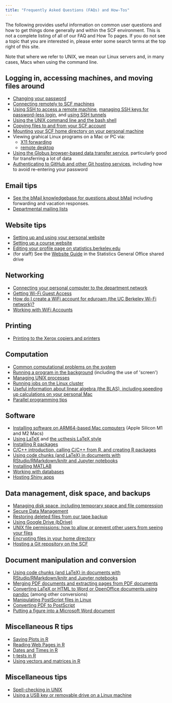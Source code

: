```yaml
---
title: "Frequently Asked Questions (FAQs) and How-Tos"
---
```

The following provides useful information on common user questions and
how to get things done generally and within the SCF environment. This is
not a complete listing of all of our FAQ and How To pages. If you do not
see a topic that you are interested in, please enter some search terms
at the top right of this site.

Note that where we refer to UNIX, we mean our Linux servers and, in many
cases, Macs when using the command line.

## Logging in, accessing machines, and moving files around

- [Changing your password](/passwords)
- [Connecting remotely to SCF machines](/access)
- [Using SSH to access a remote machine](/software/ssh), [managing SSH
  keys for password-less login](/faqs/ssh-keys), and [using SSH
  tunnels](/faqs/how-do-i-create-ssh-tunnel)
- [Using the UNIX command line and the bash shell](/unix)
- [Copying files to and from your SCF account](/copying-files)
- [Mounting your SCF home directory on your personal
  machine](/mount-homedir)
- Viewing grahical Linux programs on a Mac or PC via:
  - [X11 forwarding](/faqs/view-graphical-unix-programs-your-computer)
  - [remote desktop](/faqs/remote-desktop)
- [Using the Globus browser-based data transfer service](/faqs/using-globus-file-transfers), particularly good for transferring a lot of data
- [Authenticating to GitHub and other Git hosting services](/faqs/git-auth), including how to avoid re-entering your password

## Email tips

- [See the bMail knowledgebase for questions about bMail](https://berkeley.service-now.com/kb?id=kb_category&kb_category=b72aecaddb1d83849d81fcefbf961982) including forwarding and vacation responses.
- [Departmental mailing lists](https://statistics.berkeley.edu/support/department-mailing-lists)

## Website tips

- [Setting up and using your personal website](/faqs/how-do-i-set-and-use-my-personal-website)
- [Setting up a course website](/faqs/course-website)
- [Editing your profile page on statistics.berkeley.edu](/faqs/how-edit-profile)
- (for staff) See the [Website Guide](https://docs.google.com/document/d/1EEthArmbbj6HOZHDpIJwrC76t9MYJ7sfk8QNIwIKCa8) in the Statistics General Office shared drive

## Networking

- [Connecting your personal computer to the department network](/faqs/connecting-computer-wired-network)
- [Getting Wi-Fi Guest Access](http://ist.berkeley.edu/airbears/calvisitor)
- [How do I create a WiFi account for eduroam (the UC Berkeley Wi-Fi network)?](https://berkeley.service-now.com/kb_view.do?sysparm_article=KB0013807)
- [Working with WiFi Accounts](https://berkeley.service-now.com/kb_view.do?sysparm_article=KB0013808)

## Printing

- [Printing to the Xerox copiers and printers](/faqs/printing)

## Computation

- [Common computational problems on the system](/faqs/common-computational-problems)
- [Running a program in the background](/faqs/background-processes) (including the use of 'screen')
- [Managing UNIX processes](/faqs/managing-processes)
- [Running jobs on the Linux cluster](/servers/cluster)
- [Useful information about linear algebra (the BLAS), including speeding up calculations on your personal Mac](/faqs/linear-algebra-and-parallelized-linear-algebra-using-blas)
- [Parallel programming tips](/training/workshops/how-do-i-do-parallel-programming)

## Software

- [Installing software on ARM64-based Mac computers](/software) (Apple Silicon M1 and M2 Macs)
- [Using LaTeX](/faqs/latex) and [the ucthesis LaTeX style](/faqs/how-do-i-use-ucthesis-latex-style)
- [Installing R packages](/software/R-packages)
- [C/C++ introduction, calling C/C++ from R, and creating R packages](/training/workshops/using-c-calling-c-r-and-creating-r-packages)
- [Using code chunks (and LaTeX) in documents with RStudio/RMarkdown/knitr and Jupyter notebooks](https://berkeley-scf.github.io/tutorial-dynamic-docs)
- [Installing MATLAB](/faqs/how-can-i-install-matlab-my-computer)
- [Working with databases](/faqs/how-do-i-work-databases)
- [Hosting Shiny apps](/faqs/hosting-shiny-app)

## Data management, disk space, and backups

- [Managing disk space, including temporary space and file compression](/faqs/how-do-i-manage-my-data)
- [Secure Data Management](/faqs/secure-data)
- [Restoring deleted files from our tape backup](/faqs/request-file-restoration-backups)
- [Using Google Drive (bDrive)](/faqs/using-google-drive-aka-bdrive-including-automated-acces)
- [UNIX file permissions: how to allow or prevent other users from seeing your files](/faqs/how-do-i-enable-or-disable-users-accessing-my-files)
- [Encrypting files in your home directory](/faqs/encrypt)
- [Hosting a Git repository on the SCF](/faqs/git)

## Document manipulation and conversion

- [Using code chunks (and LaTeX) in documents with
  RStudio/RMarkdown/knitr and Jupyter
  notebooks](http://github.com/berkeley-scf/tutorial-dynamic-docs)
- [Merging PDF documents and extracting pages from PDF documents](/faqs/pdf-manipulations)
- [Converting LaTeX or HTML to Word or OpenOffice documents using pandoc](/faqs/pandoc) (among other conversions)
- [Manipulating PostScript files in Linux](/faqs/postscript-linux)
- [Converting PDF to PostScript](/faqs/pdf-to-ps)
- [Putting a figure into a Microsoft Word document](/faqs/word-figures)

## Miscellaneous R tips

- [Saving Plots in R](/faqs/saving-plots-r)
- [Reading Web Pages in R](/faqs/reading-web-pages-r)
- [Dates and Times in R](https://www.stat.berkeley.edu/~spector/s133/R-5a.html)
- [t-tests in R](https://www.stat.berkeley.edu/~spector/s133/Random2a.html)
- [Using vectors and matrices in R](https://www.stat.berkeley.edu/~spector/s133/R-2a.html)

## Miscellaneous tips

- [Spell-checking in UNIX](/faqs/spellchecker)
- [Using a USB key or removable drive on a Linux machine](/faqs/usb-linux)
